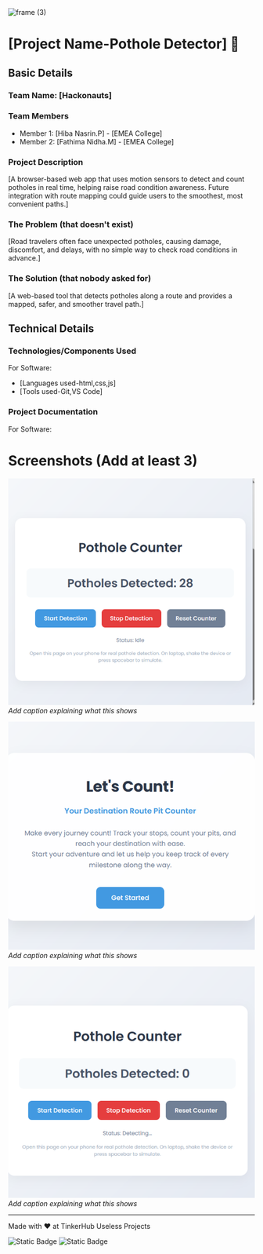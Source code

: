 <img width="3188" height="1202" alt="frame (3)" src="https://github.com/user-attachments/assets/517ad8e9-ad22-457d-9538-a9e62d137cd7" />


# [Project Name-Pothole Detector] 🎯


## Basic Details
### Team Name: [Hackonauts]


### Team Members
- Member 1: [Hiba Nasrin.P] - [EMEA College]
- Member 2: [Fathima Nidha.M] - [EMEA College]

### Project Description
[A browser-based web app that uses motion sensors to detect and count potholes in real time, helping raise road condition awareness. Future integration with route mapping could guide users to the smoothest, most convenient paths.]

### The Problem (that doesn't exist)
[Road travelers often face unexpected potholes, causing damage, discomfort, and delays, with no simple way to check road conditions in advance.]

### The Solution (that nobody asked for)
[A web-based tool that detects potholes along a route and provides a mapped, safer, and smoother travel path.]

## Technical Details
### Technologies/Components Used
For Software:
- [Languages used-html,css,js]
- [Tools used-Git,VS Code]

### Project Documentation
For Software:

# Screenshots (Add at least 3)
![Screenshot1](./screenshots/screenshotOne.png)
*Add caption explaining what this shows*

![Screenshot2](./screenshots/screenshotTwo.png)
*Add caption explaining what this shows*

![Screenshot3](./screenshots/screenshotThree.png)
*Add caption explaining what this shows*


---
Made with ❤️ at TinkerHub Useless Projects 

![Static Badge](https://img.shields.io/badge/TinkerHub-24?color=%23000000&link=https%3A%2F%2Fwww.tinkerhub.org%2F)
![Static Badge](https://img.shields.io/badge/UselessProjects--25-25?link=https%3A%2F%2Fwww.tinkerhub.org%2Fevents%2FQ2Q1TQKX6Q%2FUseless%2520Projects)


